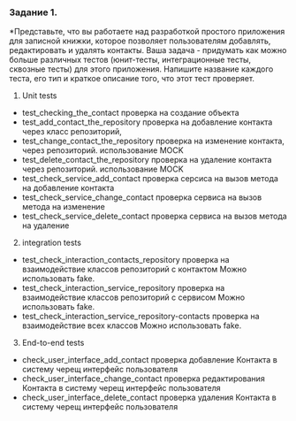 ### Задание 1. 
*Представьте, что вы работаете над разработкой простого приложения для записной книжки, которое позволяет пользователям добавлять, редактировать и удалять контакты.
Ваша задача - придумать как можно больше различных тестов (юнит-тесты, интеграционные тесты, сквозные тесты) для этого приложения. Напишите название каждого теста, его тип и краткое описание того, что этот тест проверяет.
1. Unit tests
* test_checking_the_contact проверка на создание объекта 
* test_add_contact_the_repository проверка на добавление контакта через класс репозиторий,
* test_change_contact_the_repository проверка на изменение контакта, через репозиторий. использование MOСK
* test_delete_contact_the_repository проверка на удаление контакта через репозиторий. использование MOСK
* test_check_service_add_contact проверка серсиса на вызов метода на добавление контакта
* test_check_service_change_contact проверка сервиса на вызов метода на изменение
* test_check_service_delete_contact проверка сервиса на вызов метода на удаление

2. integration tests
* test_check_interaction_contacts_repository проверка на взаимодействие классов репозиторий с контактом Можно использовать fake.
* test_check_interaction_service_repository проверка на взаимодействие классов репозиторий с сервисом Можно использовать fake.
* test_check_interaction_service_repository-contacts проверка на взаимодействие всех классов  Можно использовать fake.

3. End-to-end tests
* check_user_interface_add_contact  проверка добавление Контакта в систему черещ интерфейс пользователя
* check_user_interface_change_contact  проверка редактирования Контакта в систему черещ интерфейс пользователя
* check_user_interface_delete_contact  проверка удаления Контакта в систему черещ интерфейс пользователя


